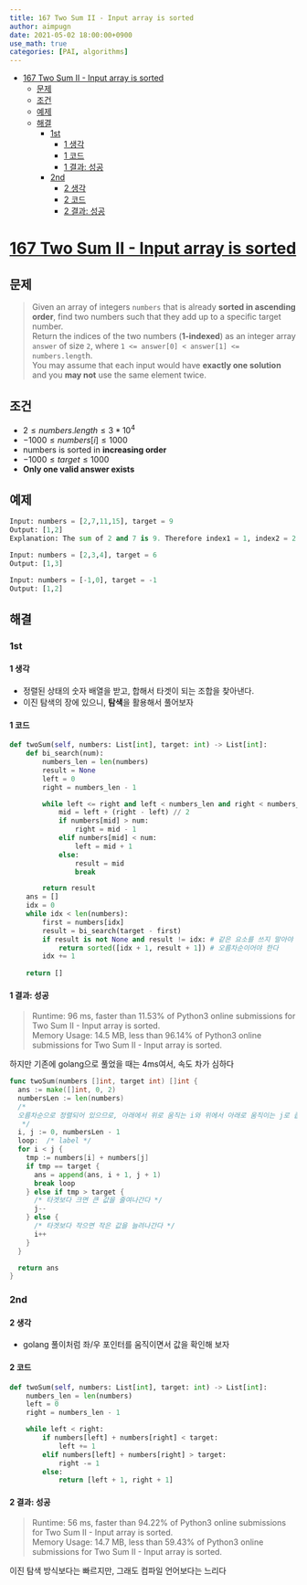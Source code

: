 ```yaml
---
title: 167 Two Sum II - Input array is sorted
author: aimpugn
date: 2021-05-02 18:00:00+0900
use_math: true
categories: [PAI, algorithms]
---
```


- [167 Two Sum II - Input array is sorted](#167-two-sum-ii---input-array-is-sorted)
  - [문제](#문제)
  - [조건](#조건)
  - [예제](#예제)
  - [해결](#해결)
    - [1st](#1st)
      - [1 생각](#1-생각)
      - [1 코드](#1-코드)
      - [1 결과: 성공](#1-결과-성공)
    - [2nd](#2nd)
      - [2 생각](#2-생각)
      - [2 코드](#2-코드)
      - [2 결과: 성공](#2-결과-성공)

# [167 Two Sum II - Input array is sorted](https://leetcode.com/problems/two-sum-ii-input-array-is-sorted/)

## 문제

> Given an array of integers `numbers` that is already **sorted in ascending order**, find two numbers such that they add up to a specific target number.  
> Return the indices of the two numbers (**1-indexed**) as an integer array `answer` of size `2`, where `1 <= answer[0] < answer[1] <= numbers.lengt`h.  
> You may assume that each input would have **exactly one solution** and you **may not** use the same element twice.

## 조건

- $2 \le numbers.length \le 3 * 10^{4}$
- $-1000 \le numbers[i] \le 1000$
- numbers is sorted in **increasing order**
- $-1000 \le target \le 1000$
- **Only one valid answer exists**

## 예제

```py
Input: numbers = [2,7,11,15], target = 9
Output: [1,2]
Explanation: The sum of 2 and 7 is 9. Therefore index1 = 1, index2 = 2.

Input: numbers = [2,3,4], target = 6
Output: [1,3]

Input: numbers = [-1,0], target = -1
Output: [1,2]
```

## 해결

### 1st

#### 1 생각

- 정렬된 상태의 숫자 배열을 받고, 합해서 타겟이 되는 조합을 찾아낸다.
- 이진 탐색의 장에 있으니, **탐색**을 활용해서 풀어보자

#### 1 코드

```py
def twoSum(self, numbers: List[int], target: int) -> List[int]:
    def bi_search(num):
        numbers_len = len(numbers)
        result = None
        left = 0
        right = numbers_len - 1

        while left <= right and left < numbers_len and right < numbers_len:
            mid = left + (right - left) // 2
            if numbers[mid] > num:
                right = mid - 1
            elif numbers[mid] < num:
                left = mid + 1
            else:
                result = mid
                break

        return result
    ans = []
    idx = 0
    while idx < len(numbers):
        first = numbers[idx]
        result = bi_search(target - first)
        if result is not None and result != idx: # 같은 요소를 쓰지 말아야 한다
            return sorted([idx + 1, result + 1]) # 오름차순이어야 한다
        idx += 1
    
    return []
```

#### 1 결과: 성공

> Runtime: 96 ms, faster than 11.53% of Python3 online submissions for Two Sum II - Input array is sorted.  
> Memory Usage: 14.5 MB, less than 96.14% of Python3 online submissions for Two Sum II - Input array is sorted.

하지만 기존에 golang으로 풀었을 때는 4ms여서, 속도 차가 심하다

```go
func twoSum(numbers []int, target int) []int {
  ans := make([]int, 0, 2)
  numbersLen := len(numbers)
  /*
  오름차순으로 정렬되어 있으므로, 아래에서 위로 움직는 i와 위에서 아래로 움직이는 j로 좁힐 수 있다.
   */
  i, j := 0, numbersLen - 1
  loop:  /* label */
  for i < j {
    tmp := numbers[i] + numbers[j]
    if tmp == target {
      ans = append(ans, i + 1, j + 1)
      break loop
    } else if tmp > target {
      /* 타겟보다 크면 큰 값을 줄여나간다 */
      j--
    } else {
      /* 타겟보다 작으면 작은 값을 늘려나간다 */
      i++
    }
  }

  return ans
}
```

### 2nd

#### 2 생각

- golang 풀이처럼 좌/우 포인터를 움직이면서 값을 확인해 보자

#### 2 코드

```py
def twoSum(self, numbers: List[int], target: int) -> List[int]:
    numbers_len = len(numbers)
    left = 0
    right = numbers_len - 1

    while left < right:
        if numbers[left] + numbers[right] < target:
            left += 1
        elif numbers[left] + numbers[right] > target:
            right -= 1
        else:
            return [left + 1, right + 1]
```

#### 2 결과: 성공

> Runtime: 56 ms, faster than 94.22% of Python3 online submissions for Two Sum II - Input array is sorted.  
> Memory Usage: 14.7 MB, less than 59.43% of Python3 online submissions for Two Sum II - Input array is sorted.

이진 탐색 방식보다는 빠르지만, 그래도 컴파일 언어보다는 느리다
